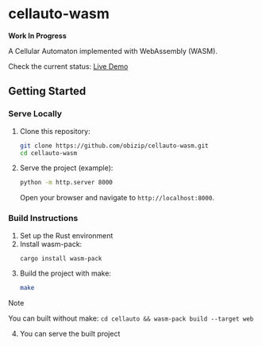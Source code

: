 # cellauto-wasm

**Work In Progress**

A Cellular Automaton implemented with WebAssembly (WASM).

Check the current status: [Live Demo](https://www.obizip.jp/cellauto-wasm)

## Getting Started

### Serve Locally
1. Clone this repository:
    ```bash
    git clone https://github.com/obizip/cellauto-wasm.git
    cd cellauto-wasm
    ```
2. Serve the project (example):
    ```bash
    python -m http.server 8000
    ```
    Open your browser and navigate to `http://localhost:8000`.

### Build Instructions
1. Set up the Rust environment
2. Install wasm-pack:
    ```bash
    cargo install wasm-pack
    ```
3. Build the project with make:
    ```bash
    make
    ```
    
> [!NOTE]
> You can built without make:
> ```cd cellauto && wasm-pack build --target web```

4. You can serve the built project
